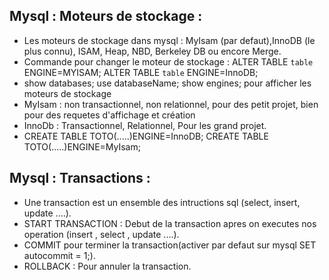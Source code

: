 ## Mysql : Moteurs de stockage :
- Les moteurs de stockage dans mysql : MyIsam (par defaut),InnoDB (le plus connu), ISAM, Heap, NBD, Berkeley DB ou encore Merge.
- Commande pour changer le moteur de stockage : ALTER TABLE `table` ENGINE=MYISAM;  ALTER TABLE `table` ENGINE=InnoDB;
- show databases; use databaseName; show engines; pour afficher les moteurs de stockage
- MyIsam : non transactionnel, non relationnel, pour des petit projet, bien pour des requetes d'affichage et création
- InnoDb : Transactionnel, Relationnel, Pour les grand projet.
- CREATE TABLE TOTO(.....)ENGINE=InnoDB; CREATE TABLE TOTO(.....)ENGINE=MyIsam; 
## Mysql : Transactions :
- Une transaction est un ensemble des intructions sql (select, insert, update ....).
- START TRANSACTION : Debut de la transaction apres on executes nos operation (insert , select , update ....).
- COMMIT pour terminer la transaction(activer par defaut sur mysql SET autocommit = 1;).
- ROLLBACK : Pour annuler la transaction.
